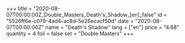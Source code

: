 +++
title = "2020-08-07T00:00:00Z_Double_Masters_Death's_Shadow_[en]_false"
id = "5526ff6e-c079-4ad4-ac8d-5e26ecacf50d"
date = "2020-08-07T00:00:00Z"
name = "Death's Shadow"
lang = ["en"]
price = "4.68"
quantity = 4
foil = false
set = "Double Masters"
+++
